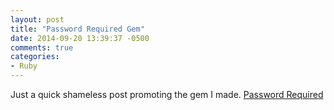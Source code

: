 ```yaml
---
layout: post
title: "Password Required Gem"
date: 2014-09-20 13:39:37 -0500
comments: true
categories: 
- Ruby
---
```

Just a quick shameless post promoting the gem I made.
[Password Required](https://github.com/benfalk/password_required)
